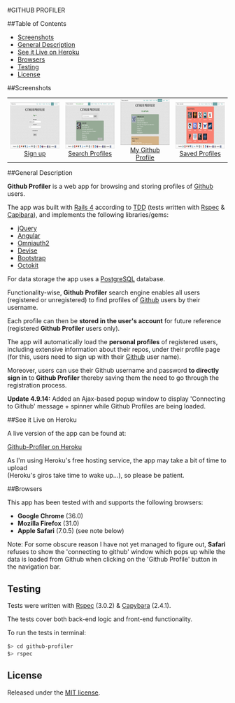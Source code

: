 #GITHUB PROFILER 

##Table of Contents

* [Screenshots](#screenshots)
* [General Description](#general-description)
* [See it Live on Heroku](#see-it-live-on-heroku)
* [Browsers](#browsers)
* [Testing](#testing)
* [License](#license)


##Screenshots

<table>
	<tr>
		<td align="center" width=25% >
			<a href="https://raw.githubusercontent.com/nadavmatalon/github-profiler/master/app/assets/images/app_screenshot_1.png">
				<img src="app/assets/images/app_screenshot_1.png" height="105px" />
				Sign up
			</a>
		</td>
		<td align="center" width=25% >
			<a href="https://raw.githubusercontent.com/nadavmatalon/github-profiler/master/app/assets/images/app_screenshot_2.png">
				<img src="app/assets/images/app_screenshot_2.png" height="105px" />
				Search Profiles
			</a>
		</td>
		<td align="center" width=25% >
			<a href="https://raw.githubusercontent.com/nadavmatalon/github-profiler/master/app/assets/images/app_screenshot_3.png">
				<img src="app/assets/images/app_screenshot_3.png" height="105px" />
				My Github Profile
			</a>
		</td>
		<td align="center" width=25% >
			<a href="https://raw.githubusercontent.com/nadavmatalon/github-profiler/master/app/assets/images/app_screenshot_4.png">
				<img src="app/assets/images/app_screenshot_4.png" height="105px" />
				Saved Profiles
			</a>
		</td>
	</tr>
</table>


##General Description

__Github Profiler__ is a web app for browsing and storing profiles of 
[Github](http://www.github.com) users.

The app was built with [Rails 4](http://rubyonrails.org) 
according to [TDD](http://en.wikipedia.org/wiki/Test-driven_development) 
(tests written with [Rspec](http://rspec.info) 
&amp; [Capibara](https://github.com/jnicklas/capybara)), 
and implements the following libraries/gems:

* [jQuery](http://jquery.com)
* [Angular](https://angularjs.org)
* [Omniauth2](https://github.com/intridea/omniauth)
* [Devise](https://github.com/plataformatec/devise)
* [Bootstrap](http://getbootstrap.com)
* [Octokit](https://github.com/octokit/octokit.rb)

For data storage the app uses a [PostgreSQL](http://www.postgresql.org) database.

Functionality-wise, __Github Profiler__ search engine enables all users (registered or 
unregistered) to find profiles of [Github](http://www.github.com) 
users by their username.

Each profile can then be __stored in the user's account__ for future reference (registered
__Github Profiler__ users only). 

The app will automatically load the __personal profiles__ of registered users,
including extensive information about their repos, under their profile page
(for this, users need to sign up with their [Github](http://www.github.com) 
user name).

Moreover, users can use their Github username and password __to directly sign in__ to
__Github Profiler__ thereby saving them the need to go through
the registration process.

__Update 4.9.14:__ Added an Ajax-based popup window to display 'Connecting to Github' 
message + spinner while Github Profiles are being loaded.


##See it Live on Heroku

A live version of the app can be found at:

[Github-Profiler on Heroku](http://github-profiler.herokuapp.com)

As I'm using Heroku's free hosting service, the app may take a bit of time to upload<br/>
(Heroku's giros take time to wake up...), so please be patient.


##Browsers

 This app has been tested with and supports the following browsers:

* __Google Chrome__ (36.0)
* __Mozilla Firefox__ (31.0)
* __Apple Safari__ (7.0.5) (see note below)

Note: For some obscure reason I have not yet managed to figure out, __Safari__ refuses to 
show the 'connecting to github' window which pops up while the data is loaded from Github 
when clicking on the 'Github Profile' button in the navigation bar.


##  Testing

Tests were written with [Rspec](http://rspec.info) (3.0.2) &amp; 
[Capybara](https://github.com/jnicklas/capybara) (2.4.1).

The tests cover both back-end logic and front-end functionality.

To run the tests in terminal: 

```bash
$> cd github-profiler
$> rspec
```

##  License

<p>Released under the <a href="http://www.opensource.org/licenses/MIT">MIT license</a>.</p>

